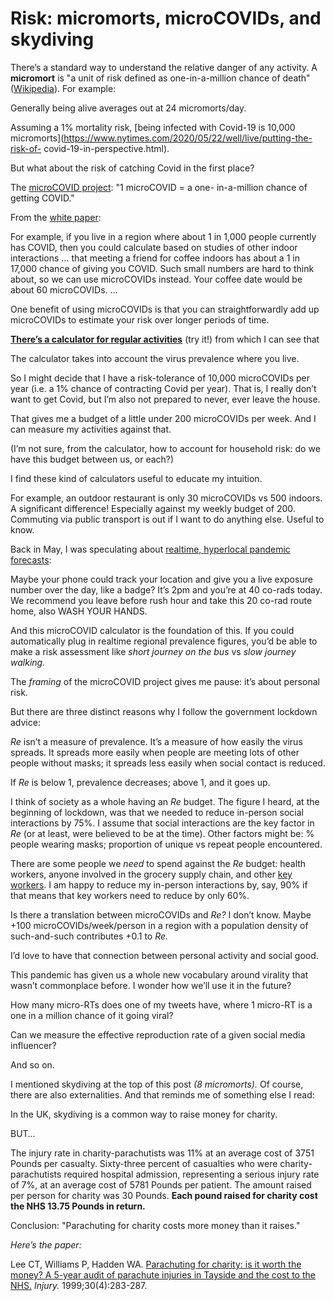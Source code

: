 # Risk: micromorts, microCOVIDs, and skydiving

There’s a standard way to understand the relative danger of any activity. A
**micromort** is "a unit of risk defined as one-in-a-million chance of death"
([Wikipedia](https://en.wikipedia.org/wiki/Micromort)). For example:

Generally being alive averages out at 24 micromorts/day.

Assuming a 1% mortality risk, [being infected with Covid-19 is 10,000
micromorts](https://www.nytimes.com/2020/05/22/well/live/putting-the-risk-of-
covid-19-in-perspective.html).

But what about the risk of catching Covid in the first place?

The [microCOVID project](https://www.microcovid.org): "1 microCOVID = a one-
in-a-million chance of getting COVID."

From the [white paper](https://www.microcovid.org/paper):

For example, if you live in a region where about 1 in 1,000 people currently
has COVID, then you could calculate based on studies of other indoor
interactions … that meeting a friend for coffee indoors has about a 1 in
17,000 chance of giving you COVID. Such small numbers are hard to think about,
so we can use microCOVIDs instead. Your coffee date would be about 60
microCOVIDs. …

One benefit of using microCOVIDs is that you can straightforwardly add up
microCOVIDs to estimate your risk over longer periods of time.

**[There’s a calculator for regular
activities](https://www.microcovid.org/calculator)** (try it!) from which I
can see that

The calculator takes into account the virus prevalence where you live.

So I might decide that I have a risk-tolerance of 10,000 microCOVIDs per year
(i.e. a 1% chance of contracting Covid per year). That is, I really don’t want
to get Covid, but I’m also not prepared to never, ever leave the house.

That gives me a budget of a little under 200 microCOVIDs per week. And I can
measure my activities against that.

(I’m not sure, from the calculator, how to account for household risk: do we
have this budget between us, or each?)

I find these kind of calculators useful to educate my intuition.

For example, an outdoor restaurant is only 30 microCOVIDs vs 500 indoors. A
significant difference! Especially against my weekly budget of 200. Commuting
via public transport is out if I want to do anything else. Useful to know.

Back in May, I was speculating about [realtime, hyperlocal pandemic
forecasts](/home/2020/05/12/pandemic_mirror_worlds):

Maybe your phone could track your location and give you a live exposure number
over the day, like a badge? It’s 2pm and you’re at 40 co-rads today. We
recommend you leave before rush hour and take this 20 co-rad route home, also
WASH YOUR HANDS.

And this microCOVID calculator is the foundation of this. If you could
automatically plug in realtime regional prevalence figures, you’d be able to
make a risk assessment like _short journey on the bus_ vs _slow journey
walking._

The _framing_ of the microCOVID project gives me pause: it’s about personal
risk.

But there are three distinct reasons why I follow the government lockdown
advice:

_Re_ isn’t a measure of prevalence. It’s a measure of how easily the virus
spreads. It spreads more easily when people are meeting lots of other people
without masks; it spreads less easily when social contact is reduced.

If _Re_ is below 1, prevalence decreases; above 1, and it goes up.

I think of society as a whole having an _Re_ budget. The figure I heard, at
the beginning of lockdown, was that we needed to reduce in-person social
interactions by 75%. I assume that social interactions are the key factor in
_Re_ (or at least, were believed to be at the time). Other factors might be: %
people wearing masks; proportion of unique vs repeat people encountered.

There are some people we _need_ to spend against the _Re_ budget: health
workers, anyone involved in the grocery supply chain, and other [key
workers](/home/2020/04/09/neutron_bombs). I am happy to reduce my in-person
interactions by, say, 90% if that means that key workers need to reduce by
only 60%.

Is there a translation between microCOVIDs and _Re?_ I don’t know. Maybe +100
microCOVIDs/week/person in a region with a population density of such-and-such
contributes +0.1 to _Re._

I’d love to have that connection between personal activity and social good.

This pandemic has given us a whole new vocabulary around virality that wasn’t
commonplace before. I wonder how we’ll use it in the future?

How many micro-RTs does one of my tweets have, where 1 micro-RT is a one in a
million chance of it going viral?

Can we measure the effective reproduction rate of a given social media
influencer?

And so on.

I mentioned skydiving at the top of this post _(8 micromorts)._ Of course,
there are also externalities. And that reminds me of something else I read:

In the UK, skydiving is a common way to raise money for charity.

BUT…

The injury rate in charity-parachutists was 11% at an average cost of 3751
Pounds per casualty. Sixty-three percent of casualties who were charity-
parachutists required hospital admission, representing a serious injury rate
of 7%, at an average cost of 5781 Pounds per patient. The amount raised per
person for charity was 30 Pounds. **Each pound raised for charity cost the NHS
13.75 Pounds in return.**

Conclusion: "Parachuting for charity costs more money than it raises."

_Here’s the paper:_

Lee CT, Williams P, Hadden WA. [Parachuting for charity: is it worth the
money? A 5-year audit of parachute injuries in Tayside and the cost to the
NHS.](https://pubmed.ncbi.nlm.nih.gov/10476298/) _Injury._ 1999;30(4):283-287.
